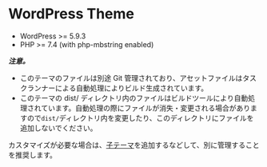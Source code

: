 # WordPress Theme

- WordPress >= 5.9.3
- PHP >= 7.4 (with php-mbstring enabled)

**_注意。_**

- このテーマのファイルは別途 Git 管理されており、アセットファイルはタスクランナーによる自動処理によりビルド生成されています。
- このテーマの dist/ ディレクトリ内のファイルはビルドツールにより自動処理されています。自動処理の際にファイルが消失・変更される場合がありますので`dist/`ディレクトリ内を変更したり、このディレクトリにファイルを追加しないでください。

カスタマイズが必要な場合は、[子テーマ](https://wpdocs.osdn.jp/%E5%AD%90%E3%83%86%E3%83%BC%E3%83%9E)を追加するなどして、別に管理することを推奨します。
